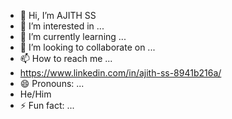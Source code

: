 - 👋 Hi, I’m AJITH SS
- 👀 I’m interested in ...
- 🌱 I’m currently learning ...
- 💞️ I’m looking to collaborate on ...
- 📫 How to reach me ...
- https://www.linkedin.com/in/ajith-ss-8941b216a/
- 😄 Pronouns: ...
- He/Him
- ⚡ Fun fact: ...

<!---
ajithSSin/ajithSSin is a ✨ special ✨ repository because its `README.md` (this file) appears on your GitHub profile.
You can click the Preview link to take a look at your changes.
--->
